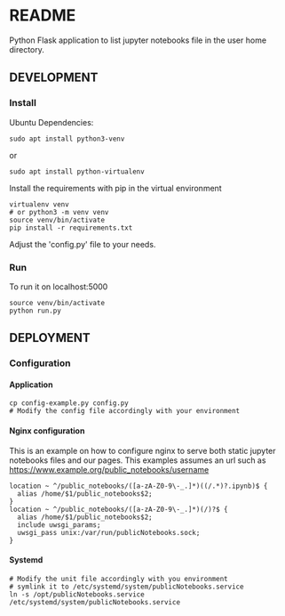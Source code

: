 # README

Python Flask application to list jupyter notebooks file in the user home
directory.

## DEVELOPMENT

### Install

Ubuntu Dependencies:

    sudo apt install python3-venv

or

    sudo apt install python-virtualenv

Install the requirements with pip in the virtual environment

    virtualenv venv
    # or python3 -m venv venv 
    source venv/bin/activate
    pip install -r requirements.txt

Adjust the 'config.py' file to your needs.

### Run

To run it on localhost:5000

    source venv/bin/activate
    python run.py

## DEPLOYMENT

### Configuration

#### Application 

    cp config-example.py config.py
    # Modify the config file accordingly with your environment

#### Nginx configuration

This is an example on how to configure nginx to serve both static jupyter
notebooks files and our pages.
This examples assumes an url such as https://www.example.org/public_notebooks/username

    location ~ ^/public_notebooks/([a-zA-Z0-9\-_.]*)((/.*)?.ipynb)$ {
      alias /home/$1/public_notebooks$2;
    }
    location ~ ^/public_notebooks/([a-zA-Z0-9\-_.]*)(/)?$ {
      alias /home/$1/public_notebooks$2;
      include uwsgi_params;
      uwsgi_pass unix:/var/run/publicNotebooks.sock;
    }

#### Systemd

    # Modify the unit file accordingly with you environment
    # symlink it to /etc/systemd/system/publicNotebooks.service 
    ln -s /opt/publicNotebooks.service /etc/systemd/system/publicNotebooks.service
